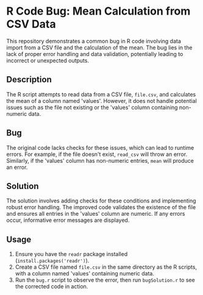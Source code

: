 # R Code Bug: Mean Calculation from CSV Data

This repository demonstrates a common bug in R code involving data import from a CSV file and the calculation of the mean. The bug lies in the lack of proper error handling and data validation, potentially leading to incorrect or unexpected outputs.

## Description
The R script attempts to read data from a CSV file, `file.csv`, and calculates the mean of a column named 'values'. However, it does not handle potential issues such as the file not existing or the 'values' column containing non-numeric data.

## Bug
The original code lacks checks for these issues, which can lead to runtime errors. For example, if the file doesn't exist, `read_csv` will throw an error. Similarly, if the 'values' column has non-numeric entries, `mean` will produce an error.

## Solution
The solution involves adding checks for these conditions and implementing robust error handling.  The improved code validates the existence of the file and ensures all entries in the 'values' column are numeric. If any errors occur, informative error messages are displayed.

## Usage
1. Ensure you have the `readr` package installed (`install.packages('readr')`).
2. Create a CSV file named `file.csv` in the same directory as the R scripts, with a column named 'values' containing numeric data.
3. Run the `bug.r` script to observe the error, then run `bugSolution.r` to see the corrected code in action.